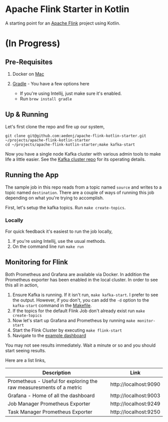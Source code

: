Apache Flink Starter in Kotlin
========================
A starting point for an [Apache Flink](https://ci.apache.org/projects/flink/flink-docs-master/) project using Kotlin.

# (In Progress)

## Pre-Requisites

1. Docker on [Mac](https://download.docker.com/mac/stable/Docker.dmg)

1. [Gradle](https://gradle.org) - You have a few options here
    + If you're using Intellij, just make sure it's enabled.
    + Run `brew install gradle`

## Up & Running

Let's first clone the repo and fire up our system,

```
git clone git@github.com:aedenj/apache-flink-kotlin-starter.git ~/projects/apache-flink-kotlin-starter
cd ~/projects/apache-flink-kotlin-starter;make kafka-start 
```
Now you have a single node Kafka cluster with various admin tools to make life a little easier. See the [Kafka cluster repo](https://github.com/aedenj/kafka-cluster-starter) for its operating details.

## Running the App

The sample job in this repo reads from a topic named `source` and writes to a topic named `destination`.
There are a couple of ways of running this job depending on what you're trying to accomplish.

First, let's setup the kafka topics. Run `make create-topics`.

### Locally

For quick feedback it's easiest to run the job locally,

1. If you're using Intellij, use the usual methods.
2. On the command line run `make run`


## Monitoring for Flink

Both Prometheus and Grafana are available via Docker. In addition the Prometheus exporter has been enabled in the 
local cluster. In order to see this all in action,

1. Ensure Kafka is running. If it isn't run, `make kafka-start`. I prefer to see the output. However, if you don't, you can add the `-d` option to the `kafka-start` command in the [Makefile](https://github.com/aedenj/apache-flink-kotlin-starter/blob/main/Makefile#L21).
2. If the topics for the default Flink Job don't already exist run `make create-topics`
3. Now let's start up Grafana and Prometheus by running `make monitor-start`
4. Start the Flink Cluster by executing `make flink-start`
5. Navigate to the [example dashboard](http://localhost:9003/d/veLveEOiz/flink?orgId=1&refresh=5s&from=now-3h&to=now)

You may not see results immediately. Wait a minute or so and you should start seeing results.

Here are a list links,

| Description                                                         | Link |
|---------------------------------------------------------------------|--------|
| Prometheus - Useful for exploring the raw measuresments of a metric | http://localhost:9090 |
| Grafana - Home of all the dashboard                                 | http://localhost:9003 |
| Job Manager Prometheus Exporter                                     | http://localhost:9249 |
| Task Manager Prometheus Exporter                                    | http://localhost:9250 |
